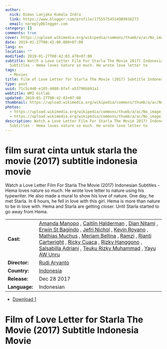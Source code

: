 ```yaml
---
author:
  nick: Dimas Lanjaka Kumala Indra
  link: https://www.blogger.com/profile/17555754514989936273
  email: noreply@blogger.com
category: []
comments: true
cover: https://upload.wikimedia.org/wikipedia/commons/thumb/a/ac/No_image_available.svg/2048px-No_image_available.svg.png
date: 2019-01-27T00:42:00.000+07:00
lang: en
location: ""
modified: 2019-01-27T00:42:03.478+07:00
subtitle: Watch a Love Letter Film For Starla The Movie 2017) Indonesian
  Subtitles - Hema loves nature so much. He wrote love letter to
tags:
  - Movies
title: Film of Love Letter for Starla The Movie (2017) Subtitle Indonesia Movie
type: post
uuid: 71c5c440-e185-4888-8faf-a53796bb91a1
webtitle: WMI Gitlab
updated: 2019-01-27T00:42:03+07:00
thumbnail: https://upload.wikimedia.org/wikipedia/commons/thumb/a/ac/No_image_available.svg/2048px-No_image_available.svg.png
photos:
  - https://upload.wikimedia.org/wikipedia/commons/thumb/a/ac/No_image_available.svg/2048px-No_image_available.svg.png
  - https://upload.wikimedia.org/wikipedia/commons/thumb/a/ac/No_image_available.svg/2048px-No_image_available.svg.png
description: Watch a Love Letter Film For Starla The Movie 2017) Indonesian
  Subtitles - Hema loves nature so much. He wrote love letter to
---
```


<h1 for="title" class="notranslate">film surat cinta untuk starla the movie (2017) subtitle indonesia  movie</h1>  <div>  <div class="entry-content entry-content-single" itemprop="description">  <p> <span class="notranslate"> Watch a Love Letter Film For Starla The Movie (2017) Indonesian Subtitles - Hema loves nature so much.</span> <span class="notranslate"> He wrote love letter to nature using his typewriter.</span> <span class="notranslate"> He also made a mural to show his love of nature.</span> <span class="notranslate"> One day, he met Starla.</span> <span class="notranslate"> In 6 hours, he fell in love with this girl.</span> <span class="notranslate"> Hema is more than nature to be in love with.</span> <span class="notranslate"> Hema and Starla are getting closer.</span> <span class="notranslate"> Until Starla started to go away from Hema.</span> </p>  <table>  <tbody><tr>  <td width="20%"> <span class="notranslate"> <strong>Cast:</strong></span> </td>  <td> <span class="notranslate"> <span><span><a href="http://web-manajemen.blogspot.com/p/search.html?q=cast%20amanda%20manopo" rel="tag">Amanda Manopo</a></span></span> , <span><span><a href="http://web-manajemen.blogspot.com/p/search.html?q=cast%20caitlin%20halderman" rel="tag">Caitlin Halderman</a></span></span> , <span><span><a href="http://web-manajemen.blogspot.com/p/search.html?q=cast%20dian%20nitami" rel="tag">Dian Nitami</a></span></span> , <span><span><a href="http://web-manajemen.blogspot.com/p/search.html?q=cast%20erwin%20st%20bagindo" rel="tag">Erwin St Bagindo</a></span></span> , <span><span><a href="http://web-manajemen.blogspot.com/p/search.html?q=cast%20jefri%20nichol" rel="tag">Jefri Nichol</a></span></span> , <span><span><a href="http://web-manajemen.blogspot.com/p/search.html?q=cast%20kevin%20royano" rel="tag">Kevin Royano</a></span></span> , <span><span><a href="http://web-manajemen.blogspot.com/p/search.html?q=cast%20mathias%20muchus" rel="tag">Mathias Muchus</a></span></span> , <span><span><a href="http://web-manajemen.blogspot.com/p/search.html?q=cast%20meriam%20bellina" rel="tag">Meriam Bellina</a></span></span> , <span><span><a href="http://web-manajemen.blogspot.com/p/search.html?q=cast%20ramzi" rel="tag">Ramzi</a></span></span> , <span><span><a href="http://web-manajemen.blogspot.com/p/search.html?q=cast%20rianti%20cartwright" rel="tag">Rianti Cartwright</a></span></span> , <span><span><a href="http://web-manajemen.blogspot.com/p/search.html?q=cast%20ricky%20cuaca" rel="tag">Ricky Cuaca</a></span></span> , <span><span><a href="http://web-manajemen.blogspot.com/p/search.html?q=cast%20rizky%20hanggono" rel="tag">Rizky Hanggono</a></span></span> , <span><span><a href="http://web-manajemen.blogspot.com/p/search.html?q=cast%20salsabilla%20adriani" rel="tag">Salsabilla Adriani</a></span></span> , <span><span><a href="http://web-manajemen.blogspot.com/p/search.html?q=cast%20teuku%20rizky%20muhammad" rel="tag">Teuku Rizky Muhammad</a></span></span> , <span><span><a href="http://web-manajemen.blogspot.com/p/search.html?q=cast%20yayu%20a%20w%20unru" rel="tag">Yayu AW Unru</a></span></span></span> </td>  </tr>  <tr>  <td width="20%"> <span class="notranslate"> <strong>Director:</strong></span> </td>  <td> <span class="notranslate"> <span><span><a href="http://web-manajemen.blogspot.com/p/search.html?q=director%20rudi%20aryanto" rel="tag">Rudi Aryanto</a></span></span></span> </td>  </tr>  <tr>  <td width="20%"> <span class="notranslate"> <strong>Country:</strong></span> </td>  <td> <span class="notranslate"> <span><a href="http://web-manajemen.blogspot.com/p/search.html?q=country%20indonesia" rel="tag">Indonesia</a></span></span> </td>  </tr>  <tr>  <td width="20%"> <span class="notranslate"> <strong>Release:</strong></span> </td>  <td><time itemprop="dateCreated" datetime="2017-12-28T00:00:00+00:00"><span class="notranslate"> <span>Dec 28 2017</span></span> </time></td>  </tr>  <tr>  <td width="20%"> <span class="notranslate"> <strong>Language:</strong></span> </td>  <td> <span class="notranslate"> <span property="inLanguage">Indonesian</span></span> </td>  </tr>  </tbody></table>  <p></p>  <div id="download" class="gmr-download-wrap clearfix"><ul class="list-inline gmr-download-list clearfix"><li> <a href="https://dimaslanjaka.github.io/page/safelink.html?url=aHR0cHM6Ly9vbG9hZC5zdHJlYW0vZi91dnN5ZDVTYVpZUQ==" class="button" rel="nofollow" target="_blank" title="Download the link 1 Love Letter to Starla The Movie (2017)"><span class="icon_download" aria-hidden="true"></span></a> <span class="notranslate"> <a href="https://dimaslanjaka.github.io/page/safelink.html?url=aHR0cHM6Ly9vbG9hZC5zdHJlYW0vZi91dnN5ZDVTYVpZUQ==" class="button" rel="nofollow" target="_blank" title="Download the link 1 Love Letter to Starla The Movie (2017)">Download 1</a></span> </li></ul></div>  <div class="gmr-grid idmuvi-core"><div class="row grid-container"><div class="clearfix"></div></div></div>  </div>  <h1 for="title"> <span class="notranslate"> Film of Love Letter for Starla The Movie (2017) Subtitle Indonesia Movie</span> </h1>  </div>  <script src="https://codepen.io/dimaslanjaka/pen/aQRrbR.js"></script>